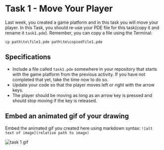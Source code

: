 # Task 1 - Move Your Player

Last week, you created a game platform and in this task you will move your player.
In this Task, you should re-use your PDE file for this task(copy it and rename it `task1.pde`). 
Remember, you can copy a file using the Terminal:

```
cp path\to\file1.pde path\to\copiedfile1.pde
```

## Specifications

- Include a file called `task1.pde` somewhere in your repository that starts with the game platform from the previous activity. If you have not completed that yet, take the time now to do so.
- Update your code so that the player moves left or right with the arrow keys.
- The player should be moving as long as an arrow key is pressed and should stop moving if the key is released.

## Embed an animated gif of your drawing

Embed the animated gif you created here using markdown syntax: `![alt text of image](relative path to image)`

![task 1 gif](/activity/animations/task1.gif)